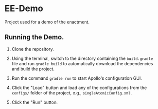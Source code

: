# EE-Demo
Project used for a demo of the enactment.

## Running the Demo.

1. Clone the repository.

2. Using the terminal, switch to the directory containing the `build.gradle` file and run `gradle build` to automatically download the dependencies and build the project.

3. Run the command `gradle run` to start Apollo's configuration GUI.

4. Click the "Load" button and load any of the configurations from the `configs/` folder of the project, e.g., `singleAtomicConfig.xml`.

5. Click the "Run" button.

